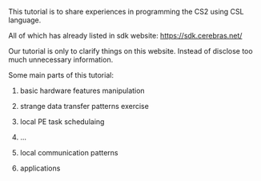 This tutorial is to share experiences in programming the CS2 using CSL language.

All of which has already listed in sdk website: https://sdk.cerebras.net/

Our tutorial is only to clarify things on this website. Instead of disclose too much unnecessary information.

Some main parts of this tutorial:

1. basic hardware features manipulation

2. strange data transfer patterns exercise

3. local PE task schedulaing

4. ...

5. local communication patterns

6. applications